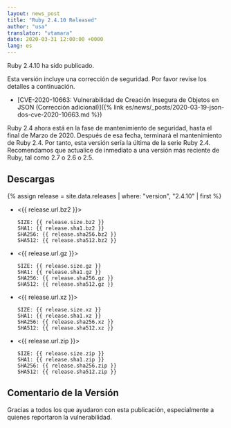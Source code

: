 ```yaml
---
layout: news_post
title: "Ruby 2.4.10 Released"
author: "usa"
translator: "vtamara"
date: 2020-03-31 12:00:00 +0000
lang: es
---
```


Ruby 2.4.10 ha sido publicado.

Esta versión incluye una corrección de seguridad. Por favor revise
los detalles a continuación.

* [CVE-2020-10663: Vulnerabilidad de Creación Insegura de Objetos en JSON (Corrección adicional)]({% link es/news/_posts/2020-03-19-json-dos-cve-2020-10663.md %})

Ruby 2.4 ahora está en la fase de mantenimiento de seguridad, hasta el final
de Marzo de 2020.
Después de esa fecha, terminará el mantenimiento de Ruby 2.4.
Por tanto, esta versión sería la última de la serie Ruby 2.4.
Recomendamos que actualice de inmediato a una versión más reciente de Ruby,
tal como 2.7 o 2.6 o 2.5.

## Descargas

{% assign release = site.data.releases | where: "version", "2.4.10" | first %}

* <{{ release.url.bz2 }}>

      SIZE: {{ release.size.bz2 }}
      SHA1: {{ release.sha1.bz2 }}
      SHA256: {{ release.sha256.bz2 }}
      SHA512: {{ release.sha512.bz2 }}

* <{{ release.url.gz }}>

      SIZE: {{ release.size.gz }}
      SHA1: {{ release.sha1.gz }}
      SHA256: {{ release.sha256.gz }}
      SHA512: {{ release.sha512.gz }}

* <{{ release.url.xz }}>

      SIZE: {{ release.size.xz }}
      SHA1: {{ release.sha1.xz }}
      SHA256: {{ release.sha256.xz }}
      SHA512: {{ release.sha512.xz }}

* <{{ release.url.zip }}>

      SIZE: {{ release.size.zip }}
      SHA1: {{ release.sha1.zip }}
      SHA256: {{ release.sha256.zip }}
      SHA512: {{ release.sha512.zip }}

## Comentario de la Versión

Gracias a todos los que ayudaron con esta publicación, especialmente
a quienes reportaron la vulnerabilidad.
